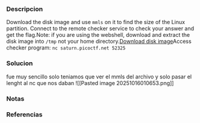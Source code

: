 ### Descripcion
Download the disk image and use `mmls` on it to find the size of the Linux partition. Connect to the remote checker service to check your answer and get the flag.Note: if you are using the webshell, download and extract the disk image into `/tmp` not your home directory.[Download disk image](https://artifacts.picoctf.net/c/164/disk.img.gz)Access checker program: `nc saturn.picoctf.net 52325`

### Solucion
fue muy sencillo solo teniamos que ver el mmls del archivo y solo pasar el lenght al nc que nos daban
![[Pasted image 20251016010653.png]]

### Notas


### Referencias
